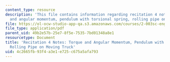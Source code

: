 ```yaml
---
content_type: resource
description: 'This file contains information regarding recitation 4 notes: torque
  and angular momentum, pendulum with torsional spring, rolling pipe on moving truck.'
file: https://ol-ocw-studio-app-qa.s3.amazonaws.com/courses/2-003sc-engineering-dynamics-fall-2011/4c2665fb93f4a3e1e725c675a5afa793_MIT2_003SCF11_rec4notes1.pdf
file_type: application/pdf
parent_uid: 49b2e57b-25e7-8f5e-7535-7bd01348a8e1
resourcetype: Document
title: 'Recitation 4 Notes: Torque and Angular Momentum, Pendulum with Torsional Spring,
  Rolling Pipe on Moving Truck'
uid: 4c2665fb-93f4-a3e1-e725-c675a5afa793
---
```

